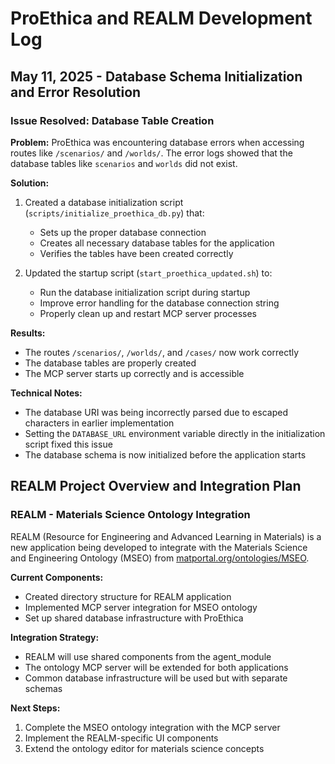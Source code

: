# ProEthica and REALM Development Log

## May 11, 2025 - Database Schema Initialization and Error Resolution

### Issue Resolved: Database Table Creation

**Problem:** ProEthica was encountering database errors when accessing routes like `/scenarios/` and `/worlds/`. The error logs showed that the database tables like `scenarios` and `worlds` did not exist.

**Solution:**
1. Created a database initialization script (`scripts/initialize_proethica_db.py`) that:
   - Sets up the proper database connection
   - Creates all necessary database tables for the application
   - Verifies the tables have been created correctly
   
2. Updated the startup script (`start_proethica_updated.sh`) to:
   - Run the database initialization script during startup
   - Improve error handling for the database connection string
   - Properly clean up and restart MCP server processes

**Results:**
- The routes `/scenarios/`, `/worlds/`, and `/cases/` now work correctly
- The database tables are properly created
- The MCP server starts up correctly and is accessible

**Technical Notes:**
- The database URI was being incorrectly parsed due to escaped characters in earlier implementation
- Setting the `DATABASE_URL` environment variable directly in the initialization script fixed this issue
- The database schema is now initialized before the application starts

## REALM Project Overview and Integration Plan

### REALM - Materials Science Ontology Integration

REALM (Resource for Engineering and Advanced Learning in Materials) is a new application being developed to integrate with the Materials Science and Engineering Ontology (MSEO) from [matportal.org/ontologies/MSEO](https://matportal.org/ontologies/MSEO).

**Current Components:**
- Created directory structure for REALM application
- Implemented MCP server integration for MSEO ontology
- Set up shared database infrastructure with ProEthica

**Integration Strategy:**
- REALM will use shared components from the agent_module
- The ontology MCP server will be extended for both applications
- Common database infrastructure will be used but with separate schemas

**Next Steps:**
1. Complete the MSEO ontology integration with the MCP server
2. Implement the REALM-specific UI components
3. Extend the ontology editor for materials science concepts
